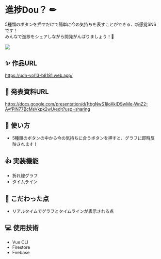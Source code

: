# 進捗Dou？ &#x270f;
5種類のボタンを押すだけで簡単に今の気持ちを表すことができる、新感覚SNSです！<br>
みんなで進捗をシェアしながら開発がんばりましょう！&#x1f4aa; <br><br>
<image src='./src/frontend/public/static/img/OGP.png'>

## &#x2728; 作品URL
https://udn-vol13-b8181.web.app/<br>
  
## &#x1f4c4; 発表資料URL
https://docs.google.com/presentation/d/1tbgNwS1jloXkIDSwMe-WnZ2-AvfPiN77BcMsVkpk2wU/edit?usp=sharing<br>

## &#x1f973; 使い方
- 5種類のボタンの中から今の気持ちに合うボタンを押すと、グラフに即時反映されます！

## &#x1f44d; 実装機能
- 折れ線グラフ
- タイムライン

## &#x1f4af; こだわった点
- リアルタイムでグラフとタイムラインが表示される点

## &#x1f4bb; 使用技術
- Vue CLI
- Firestore
- Firebase
